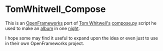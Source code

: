# TomWhitwell_Compose

This is an [OpenFrameworks](http://openframeworks.cc/) port of [Tom Whitwell's](https://twitter.com/TomWhitwell) [compose.py](https://gist.github.com/TomWhitwell/12d06d39571c3e19fb7457dc17c4915c) script he used to make an [album](https://tomwhitwell.bandcamp.com/album/bakusre) in one [night](https://medium.com/music-thing-modular-notes/how-i-recorded-an-album-in-an-evening-with-a-lunchbox-modular-and-a-python-script-443ca08f34da).

I hope some may find it useful to expand upon the idea or even just to use in their own OpenFrameworks project.
